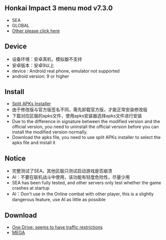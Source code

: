 
## Honkai Impact 3 menu mod v7.3.0
* SEA
* GLOBAL
* [Other please click here](https://androidrepublic.org/threads/honkai-impact-3-global-sea-jp-kr-tw-v7-3-0-mod.141396/)


## Device
* 设备环境：安卓真机，模拟器不支持
* 安卓版本：安卓9以上
* device : Android real phone, emulator not supported
* android version: 9 or higher
## Install
* [Split APKs Installer](https://github.com/Aefyr/SAI/releases)
* 由于修改版与官方版签名不同，需先卸载官方版，才能正常安装修改版
* 下载对应区服的apks文件，使用apks安装器选择apks文件进行安装
* Due to the difference in signature between the modified version and the official version, you need to uninstall the official version before you can install the modified version normally.
* Download the apks file, you need to use split APKs installer to select the apks file and install it
## Notice
* 完整测试了SEA，其他区服只测试启动游戏是否崩溃
* AI：不要在联机战斗中使用，该功能有轻度危险性，尽量少用
* SEA has been fully tested, and other servers only test whether the game crashes at startup
* AI：Don't use in the Online combat with other player, this is a slightly dangerous feature, use AI as little as possible

## Download
* [One Drive: seems to have traffic restrictions](https://1drv.ms/f/s!ApGsnK18f0dGazthEWyO6oRoh4Y)
* [MEGA](https://mega.nz/folder/050zETLK#UgzRVAI00XcVUFAAaT0ppA)
